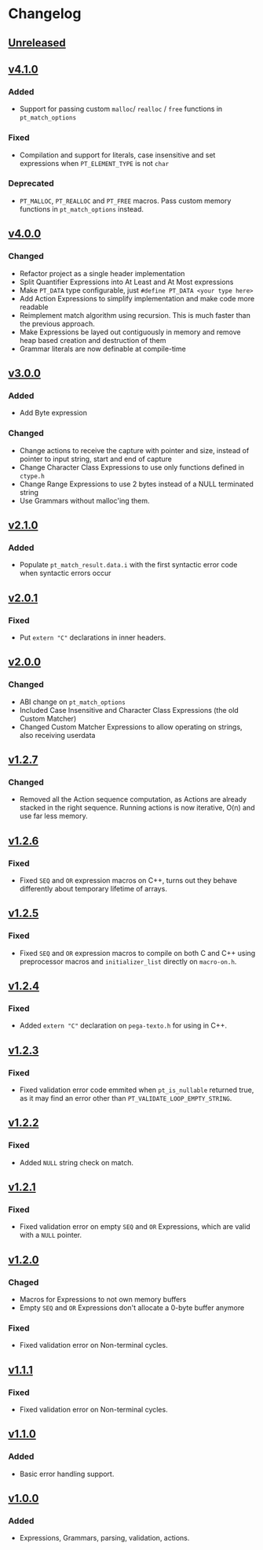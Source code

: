 # Changelog
## [Unreleased](https://github.com/gilzoide/pega-texto/compare/v4.1.0...HEAD)


## [v4.1.0](https://github.com/gilzoide/lua-gdextension/releases/tag/v4.1.0)
### Added
- Support for passing custom `malloc`/ `realloc` / `free` functions in `pt_match_options`

### Fixed
- Compilation and support for literals, case insensitive and set expressions when `PT_ELEMENT_TYPE` is not `char`

### Deprecated
- `PT_MALLOC`, `PT_REALLOC` and `PT_FREE` macros.
  Pass custom memory functions in `pt_match_options` instead.


## [v4.0.0](https://github.com/gilzoide/lua-gdextension/releases/tag/v4.0.0)
### Changed
- Refactor project as a single header implementation
- Split Quantifier Expressions into At Least and At Most expressions
- Make `PT_DATA` type configurable, just `#define PT_DATA <your type here>`
- Add Action Expressions to simplify implementation and make code more readable
- Reimplement match algorithm using recursion.
  This is much faster than the previous approach.
- Make Expressions be layed out contiguously in memory and remove heap based creation and destruction of them
- Grammar literals are now definable at compile-time


## [v3.0.0](https://github.com/gilzoide/lua-gdextension/releases/tag/v3.0.0)
### Added
- Add Byte expression

### Changed
- Change actions to receive the capture with pointer and size, instead of pointer to input string, start and end of capture
- Change Character Class Expressions to use only functions defined in `ctype.h`
- Change Range Expressions to use 2 bytes instead of a NULL terminated string
- Use Grammars without malloc'ing them.


## [v2.1.0](https://github.com/gilzoide/lua-gdextension/releases/tag/v2.1.0)
### Added
- Populate `pt_match_result.data.i` with the first syntactic error code when syntactic errors occur


## [v2.0.1](https://github.com/gilzoide/lua-gdextension/releases/tag/v2.0.1)
### Fixed
- Put `extern "C"` declarations in inner headers.


## [v2.0.0](https://github.com/gilzoide/lua-gdextension/releases/tag/v2.0.0)
### Changed
- ABI change on `pt_match_options`
- Included Case Insensitive and Character Class Expressions (the old Custom Matcher)
- Changed Custom Matcher Expressions to allow operating on strings, also receiving userdata


## [v1.2.7](https://github.com/gilzoide/lua-gdextension/releases/tag/v1.2.7)
### Changed
- Removed all the Action sequence computation, as Actions are already stacked in the right sequence.
  Running actions is now iterative, O(n) and use far less memory.


## [v1.2.6](https://github.com/gilzoide/lua-gdextension/releases/tag/v1.2.6)
### Fixed
- Fixed `SEQ` and `OR` expression macros on C++, turns out they behave differently about temporary lifetime of arrays.


## [v1.2.5](https://github.com/gilzoide/lua-gdextension/releases/tag/v1.2.5)
### Fixed
- Fixed `SEQ` and `OR` expression macros to compile on both C and C++ using preprocessor macros and `initializer_list` directly on `macro-on.h`.


## [v1.2.4](https://github.com/gilzoide/lua-gdextension/releases/tag/v1.2.4)
### Fixed
- Added `extern "C"` declaration on `pega-texto.h` for using in C++. 


## [v1.2.3](https://github.com/gilzoide/lua-gdextension/releases/tag/v1.2.3)
### Fixed
- Fixed validation error code emmited when `pt_is_nullable` returned true, as it may find an error other than `PT_VALIDATE_LOOP_EMPTY_STRING`.


## [v1.2.2](https://github.com/gilzoide/lua-gdextension/releases/tag/v1.2.2)
### Fixed
- Added `NULL` string check on match.


## [v1.2.1](https://github.com/gilzoide/lua-gdextension/releases/tag/v1.2.1)
### Fixed
- Fixed validation error on empty `SEQ` and `OR` Expressions, which are valid with a `NULL` pointer.


## [v1.2.0](https://github.com/gilzoide/lua-gdextension/releases/tag/v1.2.0)
### Chaged
- Macros for Expressions to not own memory buffers
- Empty `SEQ` and `OR` Expressions don't allocate a 0-byte buffer anymore

### Fixed
- Fixed validation error on Non-terminal cycles.


## [v1.1.1](https://github.com/gilzoide/lua-gdextension/releases/tag/v1.1.1)
### Fixed
- Fixed validation error on Non-terminal cycles.


## [v1.1.0](https://github.com/gilzoide/lua-gdextension/releases/tag/v1.1.0)
### Added
- Basic error handling support.


## [v1.0.0](https://github.com/gilzoide/lua-gdextension/releases/tag/v1.0.0)
### Added
- Expressions, Grammars, parsing, validation, actions.

